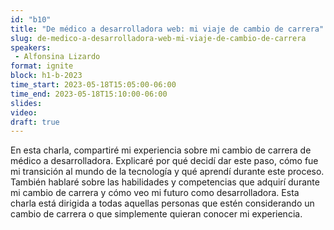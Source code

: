 ```yaml
---
id: "b10"
title: "De médico a desarrolladora web: mi viaje de cambio de carrera"
slug: de-medico-a-desarrolladora-web-mi-viaje-de-cambio-de-carrera
speakers:
 - Alfonsina Lizardo
format: ignite
block: h1-b-2023
time_start: 2023-05-18T15:05:00-06:00
time_end: 2023-05-18T15:10:00-06:00
slides: 
video: 
draft: true
---
```


En esta charla, compartiré mi experiencia sobre mi cambio de carrera de médico a desarrolladora. Explicaré por qué decidí dar este paso, cómo fue mi transición al mundo de la tecnología y qué aprendí durante este proceso. También hablaré sobre las habilidades y competencias que adquirí durante mi cambio de carrera y cómo veo mi futuro como desarrolladora. Esta charla está dirigida a todas aquellas personas que estén considerando un cambio de carrera o que simplemente quieran conocer mi experiencia.